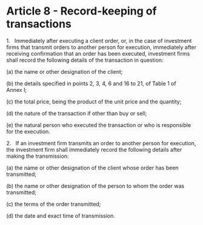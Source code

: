 # Article 8 - Record-keeping of transactions


1.   Immediately after executing a client order, or, in the case of investment firms that transmit orders to another person for execution, immediately after receiving confirmation that an order has been executed, investment firms shall record the following details of the transaction in question:

(a) the name or other designation of the client;

(b) the details specified in points 2, 3, 4, 6 and 16 to 21, of Table 1 of Annex I;

(c) the total price, being the product of the unit price and the quantity;

(d) the nature of the transaction if other than buy or sell;

(e) the natural person who executed the transaction or who is responsible for the execution.

2.   If an investment firm transmits an order to another person for execution, the investment firm shall immediately record the following details after making the transmission:

(a) the name or other designation of the client whose order has been transmitted;

(b) the name or other designation of the person to whom the order was transmitted;

(c) the terms of the order transmitted;

(d) the date and exact time of transmission.
